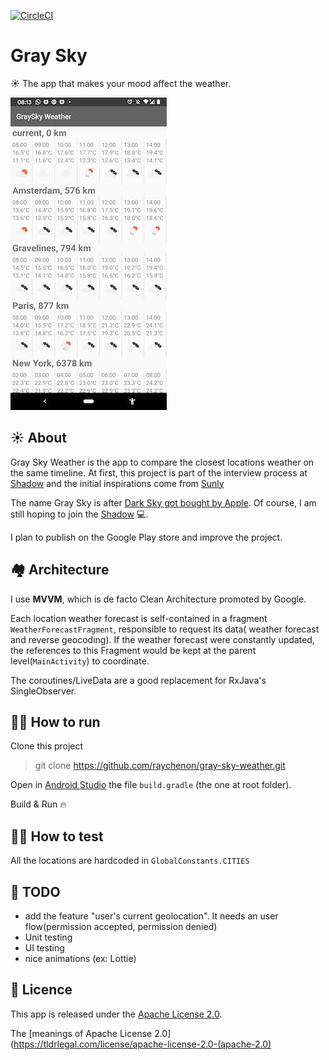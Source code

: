 [![CircleCI](https://circleci.com/gh/raychenon/gray-sky-weather.svg?style=svg)](https://circleci.com/gh/raychenon/gray-sky-weather)

# Gray Sky
☀️ The app that makes your mood affect the weather.

![Oops 🧐](./images/gray_sky_locations.jpg)

## ☀️ About
Gray Sky Weather is the app to compare the closest locations weather on the same timeline.
At first, this project is part of the interview process at [Shadow](https://shadow.tech) and the initial inspirations come from [Sunly](https://github.com/carayolthomas/Sunly-Objc)

The name Gray Sky is after [Dark Sky got bought by Apple](https://blog.darksky.net/).
Of course, I am still hoping to join the [Shadow](https://shadow.tech) 💻.

I plan to publish on the Google Play store and improve the project.

## 🏘️ Architecture
I use **MVVM**, which is de facto Clean Architecture promoted by Google.

Each location weather forecast is self-contained in a fragment `WeatherForecastFragment`, responsible to request its data( weather forecast and reverse geocoding).
If the weather forecast were constantly updated, the references to this Fragment would be kept at the parent level(`MainActivity`) to coordinate.

The coroutines/LiveData are a good replacement for RxJava's SingleObserver.

## 🕵️‍♂️ How to run

Clone this project
>git clone https://github.com/raychenon/gray-sky-weather.git

Open in [Android Studio](https://developer.android.com/studio) the file `build.gradle` (the one at root folder).

Build & Run 🔥

## 🕵️‍♂️ How to test 
All the locations are hardcoded in `GlobalConstants.CITIES`

## 🦁 TODO
 - add the feature "user's current geolocation". It needs an user flow(permission accepted, permission denied)
 - Unit testing
 - UI testing
 - nice animations (ex: Lottie)

## 🎁 Licence
This app is released under the [Apache License 2.0](https://github.com/raychenon/gray-sky-weather/blob/master/LICENSE).

The [meanings of Apache License 2.0](https://tldrlegal.com/license/apache-license-2.0-(apache-2.0)